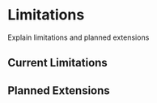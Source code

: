 Limitations
===========

Explain limitations and planned extensions


Current Limitations
-------------------


Planned Extensions
------------------